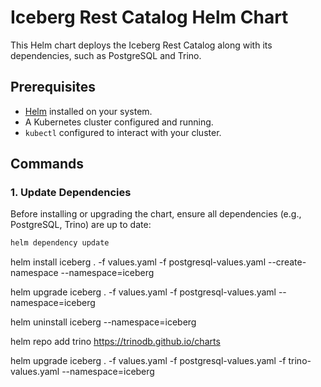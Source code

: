 # Iceberg Rest Catalog Helm Chart

This Helm chart deploys the Iceberg Rest Catalog along with its dependencies, such as PostgreSQL and Trino.

## Prerequisites
- [Helm](https://helm.sh/docs/intro/install/) installed on your system.
- A Kubernetes cluster configured and running.
- `kubectl` configured to interact with your cluster.

## Commands

### 1. Update Dependencies
Before installing or upgrading the chart, ensure all dependencies (e.g., PostgreSQL, Trino) are up to date:
```bash
helm dependency update
```

helm install iceberg . -f values.yaml -f postgresql-values.yaml --create-namespace --namespace=iceberg

helm upgrade iceberg . -f values.yaml -f postgresql-values.yaml --namespace=iceberg

helm uninstall iceberg --namespace=iceberg


helm repo add trino https://trinodb.github.io/charts

helm upgrade iceberg . -f values.yaml -f postgresql-values.yaml -f trino-values.yaml --namespace=iceberg




